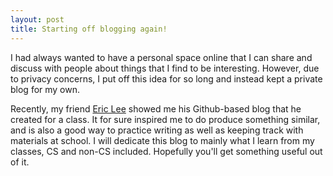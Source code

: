 ```yaml
---
layout: post
title: Starting off blogging again!
---
```


I had always wanted to have a personal space online that I can share and discuss with people about things that I find to be interesting. However, due to privacy concerns, I put off this idea for so long and instead kept a private blog for my own.

Recently, my friend [Eric Lee](https://thecreedo.github.io/) showed me his Github-based blog that he created for a class. It for sure inspired me to do produce something similar, and is also a good way to practice writing as well as keeping track with materials at school. I will dedicate this blog to mainly what I learn from my classes, CS and non-CS included. Hopefully you'll get something useful out of it.